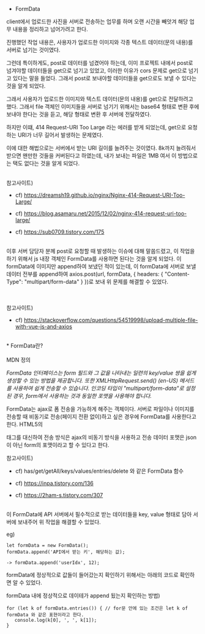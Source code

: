 * FormData

client에서 업로드한 사진을 서버로 전송하는 업무를 하며 오랜 시간을 빼앗겨 해당 업무 내용을 정리하고 넘어가려고 한다.

진행했던 작업 내용은, 사용자가 업로드한 이미지와 각종 텍스트 데이터(문의 내용)를 서버로 넘기는 것이였다.

그런데 특이하게도, post로 데이터를 넘겼어야 하는데, 이미 프로젝트 내에서 post로 넘겨야할 데이터들을 get으로 넘기고 있었고, 이러한 이유가 cors 문제로 get으로 넘기고 있다는 말을 들었다. 그래서 post로 보내야할 데이터들을 get으로도 보낼 수 있다는 것을 알게 되었다.

그래서 사용자가 업로드한 이미지와 텍스트 데이터(문의 내용)를 get으로 전달하려고 했다. 그래서 file 객체인 이미지들을 서버로 넘기기 위해서는 base64 형태로 변환 후에 보내야 한다는 것을 듣고, 해당 형태로 변환 후 서버에 전달하였다.

하지만 이떄, 414 Request-URI Too Large 라는 에러를 받게 되었는데, get으로 요청하는 URI가 너무 길어서 발생하는 문제였다. 

이에 대한 해법으로는 서버에서 받는 URI 길이를 늘려주는 것이였다. 8k까지 늘려줘서 받으면 왠만한 것들을 커버된다고 하였는데, 내가 보내는 파일은 1MB 여서 이 방법으로는 택도 없다는 것을 알게 되었다.

<br/>
참고사이트)
  
  - cf) https://dreamsh19.github.io/nginx/Nginx-414-Request-URI-Too-Large/

  - cf) https://blog.asamaru.net/2015/12/02/nginx-414-request-uri-too-large/

  - cf) https://sub0709.tistory.com/175

<br/>
이후 서버 담당자 분께 post로 요청할 때 발생하는 이슈에 대해 말씀드렸고, 이 작업을 하기 위해서 js 내장 객체인 FormData를 사용하면 된다는 것을 알게 되었다. 이 formData에 이미지만 append하여 보냈던 적이 있는데, 이 formData에 서버로 보낼 데이터 전부를 append하여 axios.post(url, formData, { headers: { "Content-Type": "multipart/form-data" } })로 보내 위 문제를 해결할 수 있었다.

<br/><br/>
참고사이트)
  
  - cf) https://stackoverflow.com/questions/54519998/upload-multiple-file-with-vue-js-and-axios

<br/>
 * FormData란?
<br/><br/>
  MDN 정의
  
  <i>FormData 인터페이스는 form 필드와 그 값을 나타내는 일련의 key/value 쌍을 쉽게 생성할 수 있는 방법을 제공합니다. 또한 XMLHttpRequest.send() (en-US) 메서드를 사용하여 쉽게 전송할 수 있습니다. 인코딩 타입이 "multipart/form-data"로 설정된 경우, form에서 사용하는 것과 동일한 포맷을 사용해야 합니다.</i>
  
  FormData는 ajax로 폼 전송을 가능하게 해주는 객체이다. 서버로 파일이나 이미지를 전송할 때 비동기로 전송(페이지 전환 없이)하고 싶은 경우에 FormData를 사용한다고 한다. HTML5의 <form> 태그를 대신하여 전송 방식은 ajax의 비동기 방식을 사용하고 전송 데이터 포맷은 json이 아닌 form의 포맷이라고 할 수 있다고 한다.
 
참고사이트)
  
  - cf) has/get/getAll/keys/values/entries/delete 와 같은 FormData 함수
  
  - cf) https://inpa.tistory.com/136
  
  - cf) https://2ham-s.tistory.com/307

<br/>
이 FormData에 API 서버에서 필수적으로 받는 데이터들을 key, value 형태로 담아 서버에 보내주어 위 작업을 해결할 수 있었다.

 eg) 
    
    let formData = new FormData();
    formData.append('API에서 받는 키', 해당하는 값);
    
    -> formData.append('userIdx', 12);

formData에 정상적으로 값들이 들어갔는지 확인하기 위해서는 아래의 코드로 확인하면 알 수 있었다.

  formData 내에 정상적으로 데이테가 append 됬는지 확인하는 방법)

    for (let k of formData.entries()) { // for문 안에 있는 조건은 let k of formData 와 같은 표현이라고 한다.
       console.log(k[0], ', ', k[1]);
    }

